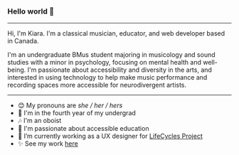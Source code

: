 ### Hello world 👋 

---

Hi, I'm Kiara. I'm a classical musician, educator, and web developer based in Canada.

I'm an undergraduate BMus student majoring in musicology and sound studies with a minor in psychology, focusing on mental health and well-being. I'm passionate about accessibility and diversity in the arts, and interested in using technology to help make music performance and recording spaces more accessible for neurodivergent artists.

---

- 😊  My pronouns are *she / her / hers*
- 🍎  I'm in the fourth year of my undergrad
- 🎶  I'm an oboist
- 💜  I'm passionate about accessible education
- 🔨  I’m currently working as a UX designer for [LifeCycles Project](http://lifecyclesproject.ca/)
- ✨  See my work [here](http://kiara.codes/)
